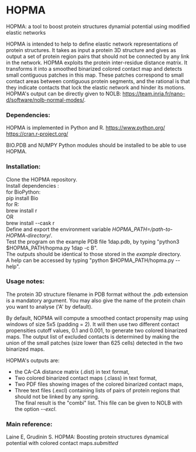 # HOPMA
HOPMA: a tool to boost protein structures dynamial potential using modified elastic networks 

HOPMA is intended to help to define elastic network representations of protein structures. It takes as input a protein 3D structure and gives as output a set of protein region pairs that should not be connected by any link in the network. HOPMA exploits the protein inter-residue distance matrix. It transforms it into a smoothed binarized colored contact map and detects small contiguous patches in this map. These patches correspond to small contact areas between contiguous protein segments, and the rational is that they indicate contacts that lock the elastic network and hinder its motions. HOPMA's output can be directly given to NOLB: https://team.inria.fr/nano-d/software/nolb-normal-modes/.

### Dependencies:  
HOPMA is implemented in Python and R.
https://www.python.org/
https://cran.r-project.org/  

BIO.PDB and NUMPY Python modules should be installed to be able to use HOPMA.

### Installation:  

Clone the HOPMA repository.  
Install dependencies :  
for BioPython:  
			pip install Bio  
for R:  
			brew install r	  
		OR		 
			brew install --cask r  
Define and export the environment variable *HOPMA_PATH=/path-to-HOPMA-directory/*.  
Test the program on the example PDB file 1dap.pdb, by typing "python3 $HOPMA_PATH/hopma.py 1dap -c B".  
The outputs should be identical to those stored in the *example* directory.  
A help can be accessed by typing "python $HOPMA_PATH/hopma.py --help".  

### Usage notes:  

The protein 3D structure filename in PDB format without the .pdb extension is a mandatory argument. 
You may also give the name of the protein chain you want to analyse ('A' by default).

By default, NOPMA will compute a smoothed contact propensity map using windows of size 5x5 (padding = 2).
It will then use two different contact propensities cutoff values, 0.1 and 0.001, to generate two colored
binarized maps. The output list of excluded contacts is determined by making the union of the small patches
(size lower than 625 cells) detected in the two binarized maps.

HOPMA's outputs are:  
- the CA-CA distance matrix (.dist) in text format,  
- Two colored binarized contact maps (.class) in text format,  
- Two PDF files showing images of the colored binarized contact maps,  
- Three text files (.excl) containing lists of pairs of protein regions that should not be linked by any spring.  
The final result is the "combi" list. This file can be given to NOLB with the option *--excl*.  

### Main reference:  
Laine E, Grudinin S. HOPMA: Boosting protein structures dynamical potential with colored contact maps.*submitted*

